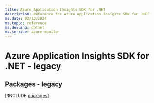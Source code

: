 ```yaml
---
title: Azure Application Insights SDK for .NET
description: Reference for Azure Application Insights SDK for .NET
ms.date: 02/13/2024
ms.topic: reference
ms.devlang: dotnet
ms.service: azure-monitor
---
```

# Azure Application Insights SDK for .NET - legacy
## Packages - legacy
[!INCLUDE [packages](application-insights-index.md)]